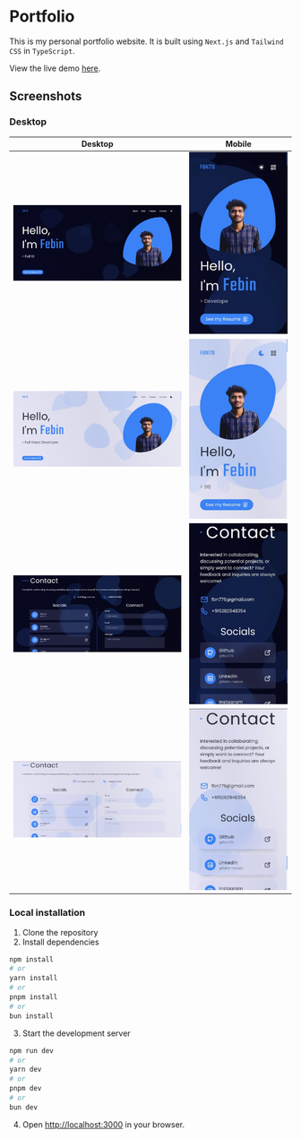 # Portfolio

This is my personal portfolio website. It is built using `Next.js` and `Tailwind CSS` in `TypeScript`.

View the live demo [here](https://portfolio-rho-steel-95.vercel.app/).

## Screenshots

### Desktop

| Desktop | Mobile |
|--|--|
| ![Home dark](/screenshots/desktop_home.png) |  ![Home dark](/screenshots/mobile_home.jpg) |
| ![Home light](/screenshots/desktop_home_light.png) | ![Home light](/screenshots/mobile_home_light.jpg) |
| ![Contact dark](/screenshots/desktop_contact.png) | ![Contact light](/screenshots/mobile_contact.jpg) |
| ![Contact light](/screenshots/desktop_contact_light.png) | ![Contact light](/screenshots/mobile_contact_light.jpg) |

### Local installation

1. Clone the repository
2. Install dependencies

```bash
npm install
# or
yarn install
# or
pnpm install
# or
bun install
```

3. Start the development server

```bash
npm run dev
# or
yarn dev
# or
pnpm dev
# or
bun dev
```

4. Open [http://localhost:3000](http://localhost:3000) in your browser.
